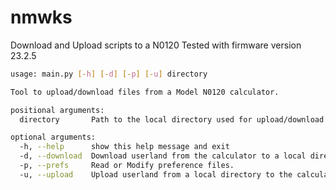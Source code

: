 # nmwks
Download and Upload scripts to a N0120 
Tested with firmware version 23.2.5

```bash
usage: main.py [-h] [-d] [-p] [-u] directory

Tool to upload/download files from a Model N0120 calculator.

positional arguments:
  directory       Path to the local directory used for upload/download.

optional arguments:
  -h, --help      show this help message and exit
  -d, --download  Download userland from the calculator to a local directory.
  -p, --prefs     Read or Modify preference files.
  -u, --upload    Upload userland from a local directory to the calculator.
```
